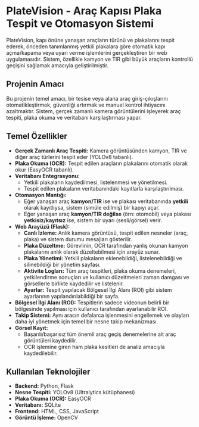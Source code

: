 # PlateVision - Araç Kapısı Plaka Tespit ve Otomasyon Sistemi

PlateVision, kapı önüne yanaşan araçların türünü ve plakalarını tespit ederek, önceden tanımlanmış yetkili plakalara göre otomatik kapı açma/kapama veya uyarı verme işlemlerini gerçekleştiren bir web uygulamasıdır. Sistem, özellikle kamyon ve TIR gibi büyük araçların kontrollü geçişini sağlamak amacıyla geliştirilmiştir.

## Projenin Amacı

Bu projenin temel amacı, bir tesise veya alana araç giriş-çıkışlarını otomatikleştirmek, güvenliği artırmak ve manuel kontrol ihtiyacını azaltmaktır. Sistem, gerçek zamanlı kamera görüntülerini işleyerek araç tespiti, plaka okuma ve veritabanı karşılaştırması yapar.

## Temel Özellikler

*   **Gerçek Zamanlı Araç Tespiti:** Kamera görüntüsünden kamyon, TIR ve diğer araç türlerini tespit eder (YOLOv8 tabanlı).
*   **Plaka Okuma (OCR):** Tespit edilen araçların plakalarını otomatik olarak okur (EasyOCR tabanlı).
*   **Veritabanı Entegrasyonu:**
    *   Yetkili plakaların kaydedilmesi, listelenmesi ve yönetilmesi.
    *   Tespit edilen plakaların veritabanındaki kayıtlarla karşılaştırılması.
*   **Otomasyon Mantığı:**
    *   Eğer yanaşan araç **kamyon/TIR** ise ve plakası veritabanında **yetkili** olarak kayıtlıysa, sistem (simüle edilmiş) bir kapıyı açar.
    *   Eğer yanaşan araç **kamyon/TIR değilse** (örn: otomobil) veya plakası **yetkisiz/kayıtsız** ise, sistem bir uyarı (sesli/görsel) verir.
*   **Web Arayüzü (Flask):**
    *   **Canlı İzleme:** Anlık kamera görüntüsü, tespit edilen nesneler (araç, plaka) ve sistem durumu mesajları gösterilir.
    *   **Plaka Düzeltme:** Görevlinin, OCR tarafından yanlış okunan kamyon plakalarını anlık olarak düzeltebilmesi için arayüz sunar.
    *   **Plaka Yönetimi:** Yetkili plakaların eklenebildiği, listelenebildiği ve silinebildiği bir yönetim sayfası.
    *   **Aktivite Logları:** Tüm araç tespitleri, plaka okuma denemeleri, yetkilendirme sonuçları ve kullanıcı düzeltmeleri zaman damgası ve görsellerle birlikte kaydedilir ve listelenir.
    *   **Ayarlar:** Tespit yapılacak Bölgesel İlgi Alanı (ROI) gibi sistem ayarlarının yapılandırılabildiği bir sayfa.
*   **Bölgesel İlgi Alanı (ROI):** Tespitlerin sadece videonun belirli bir bölgesinde yapılması için kullanıcı tarafından ayarlanabilir ROI.
*   **Takip Sistemi:** Aynı aracın defalarca işlenmesini engellemek ve olayları daha iyi yönetmek için temel bir nesne takip mekanizması.
*   **Görsel Kayıt:**
    *   Başarılı/başarısız tüm önemli araç geçiş denemelerine ait araç görüntüleri kaydedilir.
    *   OCR işlemine giren ham plaka kesitleri de analiz amacıyla kaydedilebilir.

## Kullanılan Teknolojiler

*   **Backend:** Python, Flask
*   **Nesne Tespiti:** YOLOv8 (Ultralytics kütüphanesi)
*   **Plaka Okuma (OCR):** EasyOCR
*   **Veritabanı:** SQLite
*   **Frontend:** HTML, CSS, JavaScript
*   **Görüntü İşleme:** OpenCV

